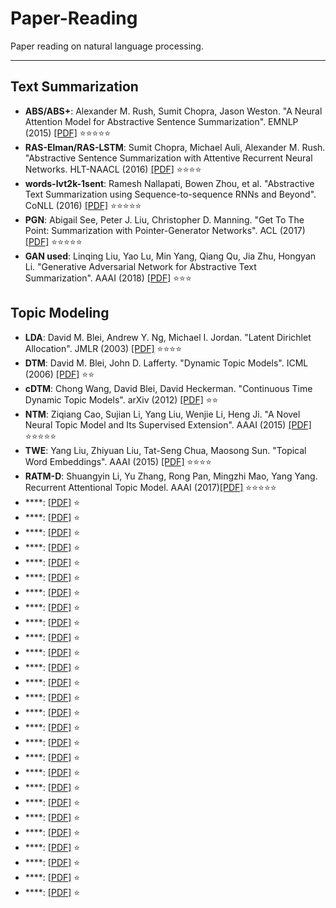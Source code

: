 # Paper-Reading
Paper reading on natural language processing.

***

## Text Summarization
* **ABS/ABS+**: Alexander M. Rush, Sumit Chopra, Jason Weston. "A Neural Attention Model for Abstractive Sentence Summarization". EMNLP (2015) [[PDF]](./papers/text-summarization/D15-1044.pdf) :star::star::star::star::star:
* **RAS-Elman/RAS-LSTM**: Sumit Chopra, Michael Auli, Alexander M. Rush. "Abstractive Sentence Summarization with Attentive Recurrent Neural Networks. HLT-NAACL (2016) [[PDF]](./papers/text-summarization/N16-1012.pdf) :star::star::star::star:
* **words-lvt2k-1sent**: Ramesh Nallapati, Bowen Zhou, et al. "Abstractive Text Summarization using Sequence-to-sequence RNNs and Beyond". CoNLL (2016) [[PDF]](./papers/text-summarization/K16-1028.pdf) :star::star::star::star::star:
* **PGN**: Abigail See, Peter J. Liu, Christopher D. Manning. "Get To The Point: Summarization with Pointer-Generator Networks". ACL (2017) [[PDF]](./papers/text-summarization/P17-1099.pdf) :star::star::star::star::star:
* **GAN used**: Linqing Liu, Yao Lu, Min Yang, Qiang Qu, Jia Zhu, Hongyan Li. "Generative Adversarial Network for Abstractive Text Summarization". AAAI (2018) [[PDF]](./papers/text-summarization/16238-77257-1-PB.pdf) :star::star::star:


## Topic Modeling
* **LDA**: David M. Blei, Andrew Y. Ng, Michael I. Jordan. "Latent Dirichlet Allocation". JMLR (2003) [[PDF]](./papers/topic-modeling/JMLR03_LDA_BleiNgJordan.pdf) :star::star::star::star:
* **DTM**: David M. Blei, John D. Lafferty. "Dynamic Topic Models". ICML (2006) [[PDF]](./papers/topic-modeling/ICML06_DTM.pdf) :star::star:
* **cDTM**: Chong Wang, David Blei, David Heckerman. "Continuous Time Dynamic Topic Models". arXiv (2012) [[PDF]](./papers/topic-modeling/arXiv12_cDTM.pdf) :star::star:
* **NTM**: Ziqiang Cao, Sujian Li, Yang Liu, Wenjie Li, Heng Ji. "A Novel Neural Topic Model and Its Supervised Extension". AAAI (2015) [[PDF]](./papers/topic-modeling/AAAI15_NTM.pdf) :star::star::star::star::star:
* **TWE**: Yang Liu, Zhiyuan Liu, Tat-Seng Chua, Maosong Sun. "Topical Word Embeddings". AAAI (2015) [[PDF]](./papers/topic-modeling/AAAI15_TWE.pdf) :star::star::star::star:
* **RATM-D**: Shuangyin Li, Yu Zhang, Rong Pan, Mingzhi Mao, Yang Yang. Recurrent Attentional Topic Model. AAAI (2017)[[PDF]](./papers/topic-modeling/AAAI17_RATM-D.pdf) :star::star::star::star::star:
* ****: [[PDF]](./papers/topic-modeling/) :star:
* ****: [[PDF]](./papers/topic-modeling/) :star:
* ****: [[PDF]](./papers/topic-modeling/) :star:
* ****: [[PDF]](./papers/topic-modeling/) :star:
* ****: [[PDF]](./papers/topic-modeling/) :star:
* ****: [[PDF]](./papers/topic-modeling/) :star:
* ****: [[PDF]](./papers/topic-modeling/) :star:
* ****: [[PDF]](./papers/topic-modeling/) :star:
* ****: [[PDF]](./papers/topic-modeling/) :star:
* ****: [[PDF]](./papers/topic-modeling/) :star:
* ****: [[PDF]](./papers/topic-modeling/) :star:
* ****: [[PDF]](./papers/topic-modeling/) :star:
* ****: [[PDF]](./papers/topic-modeling/) :star:
* ****: [[PDF]](./papers/topic-modeling/) :star:
* ****: [[PDF]](./papers/topic-modeling/) :star:
* ****: [[PDF]](./papers/topic-modeling/) :star:
* ****: [[PDF]](./papers/topic-modeling/) :star:
* ****: [[PDF]](./papers/topic-modeling/) :star:
* ****: [[PDF]](./papers/topic-modeling/) :star:
* ****: [[PDF]](./papers/topic-modeling/) :star:
* ****: [[PDF]](./papers/topic-modeling/) :star:
* ****: [[PDF]](./papers/topic-modeling/) :star:
* ****: [[PDF]](./papers/topic-modeling/) :star:
* ****: [[PDF]](./papers/topic-modeling/) :star:
* ****: [[PDF]](./papers/topic-modeling/) :star:
* ****: [[PDF]](./papers/topic-modeling/) :star:
* ****: [[PDF]](./papers/topic-modeling/) :star: